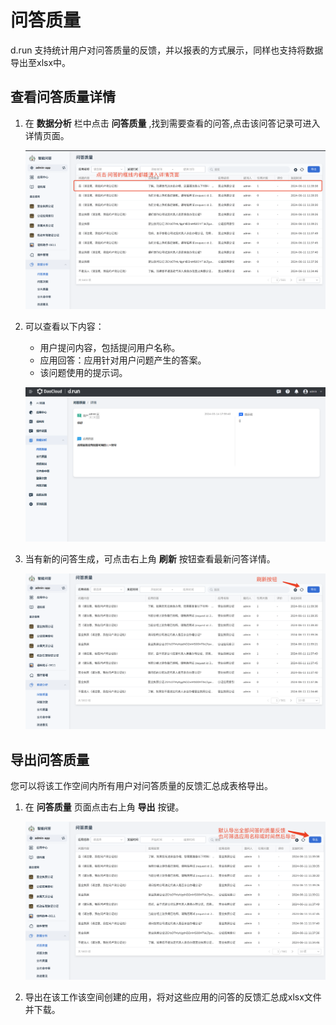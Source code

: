 # 问答质量

d.run 支持统计用户对问答质量的反馈，并以报表的方式展示，同样也支持将数据导出至xlsx中。

## 查看问答质量详情

1. 在 **数据分析** 栏中点击 **问答质量** ,找到需要查看的问答,点击该问答记录可进入详情页面。

    ![详情菜单](images/qa-quality.jpg)

2. 可以查看以下内容：

    - 用户提问内容，包括提问用户名称。
    - 应用回答：应用针对用户问题产生的答案。
    - 该问题使用的提示词。

    ![查看的详情](images/qa-quality-detail.png)

3. 当有新的问答生成，可点击右上角 **刷新** 按钮查看最新问答详情。

    ![刷新](images/refresh-qa-quality.jpg)

## 导出问答质量

您可以将该工作空间内所有用户对问答质量的反馈汇总成表格导出。

1. 在 **问答质量** 页面点击右上角 **导出** 按键。

    ![导出](images/export-qa-quality.jpg)

2. 导出在该工作该空间创建的应用，将对这些应用的问答的反馈汇总成xlsx文件并下载。

